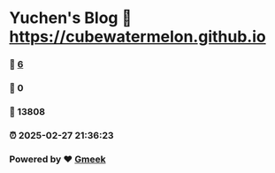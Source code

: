# Yuchen's Blog :link: https://cubewatermelon.github.io 
### :page_facing_up: [6](https://cubewatermelon.github.io/tag.html) 
### :speech_balloon: 0 
### :hibiscus: 13808 
### :alarm_clock: 2025-02-27 21:36:23 
### Powered by :heart: [Gmeek](https://github.com/Meekdai/Gmeek)

